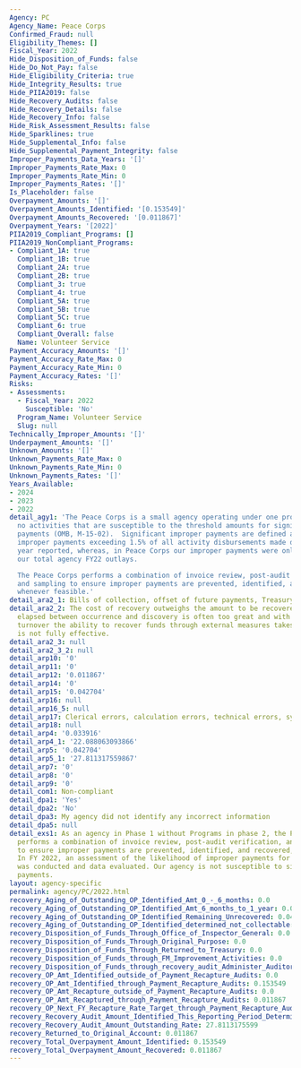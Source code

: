 ```yaml
---
Agency: PC
Agency_Name: Peace Corps
Confirmed_Fraud: null
Eligibility_Themes: []
Fiscal_Year: 2022
Hide_Disposition_of_Funds: false
Hide_Do_Not_Pay: false
Hide_Eligibility_Criteria: true
Hide_Integrity_Results: true
Hide_PIIA2019: false
Hide_Recovery_Audits: false
Hide_Recovery_Details: false
Hide_Recovery_Info: false
Hide_Risk_Assessment_Results: false
Hide_Sparklines: true
Hide_Supplemental_Info: false
Hide_Supplemental_Payment_Integrity: false
Improper_Payments_Data_Years: '[]'
Improper_Payments_Rate_Max: 0
Improper_Payments_Rate_Min: 0
Improper_Payments_Rates: '[]'
Is_Placeholder: false
Overpayment_Amounts: '[]'
Overpayment_Amounts_Identified: '[0.153549]'
Overpayment_Amounts_Recovered: '[0.011867]'
Overpayment_Years: '[2022]'
PIIA2019_Compliant_Programs: []
PIIA2019_NonCompliant_Programs:
- Compliant_1A: true
  Compliant_1B: true
  Compliant_2A: true
  Compliant_2B: true
  Compliant_3: true
  Compliant_4: true
  Compliant_5A: true
  Compliant_5B: true
  Compliant_5C: true
  Compliant_6: true
  Compliant_Overall: false
  Name: Volunteer Service
Payment_Accuracy_Amounts: '[]'
Payment_Accuracy_Rate_Max: 0
Payment_Accuracy_Rate_Min: 0
Payment_Accuracy_Rates: '[]'
Risks:
- Assessments:
  - Fiscal_Year: 2022
    Susceptible: 'No'
  Program_Name: Volunteer Service
  Slug: null
Technically_Improper_Amounts: '[]'
Underpayment_Amounts: '[]'
Unknown_Amounts: '[]'
Unknown_Payments_Rate_Max: 0
Unknown_Payments_Rate_Min: 0
Unknown_Payments_Rates: '[]'
Years_Available:
- 2024
- 2023
- 2022
detail_agy1: 'The Peace Corps is a small agency operating under one program, with
  no activities that are susceptible to the threshold amounts for significant improper
  payments (OMB, M-15-02).  Significant improper payments are defined as gross annual
  improper payments exceeding 1.5% of all activity disbursements made during the fiscal
  year reported, whereas, in Peace Corps our improper payments were only 0.04% of
  our total agency FY22 outlays.

  The Peace Corps performs a combination of invoice review, post-audit verification,
  and sampling to ensure improper payments are prevented, identified, and recovered
  whenever feasible.'
detail_ara2_1: Bills of collection, offset of future payments, Treasury CRS
detail_ara2_2: The cost of recovery outweighs the amount to be recovered. The time
  elapsed between occurrence and discovery is often too great and with high staff
  turnover the ability to recover funds through external measures takes longer and
  is not fully effective.
detail_ara2_3: null
detail_ara2_3_2: null
detail_arp10: '0'
detail_arp11: '0'
detail_arp12: '0.011867'
detail_arp14: '0'
detail_arp15: '0.042704'
detail_arp16: null
detail_arp16_5: null
detail_arp17: Clerical errors, calculation errors, technical errors, systems errors
detail_arp18: null
detail_arp4: '0.033916'
detail_arp4_1: '22.088063093866'
detail_arp5: '0.042704'
detail_arp5_1: '27.811317559867'
detail_arp7: '0'
detail_arp8: '0'
detail_arp9: '0'
detail_com1: Non-compliant
detail_dpa1: 'Yes'
detail_dpa2: 'No'
detail_dpa3: My agency did not identify any incorrect information
detail_dpa5: null
detail_exs1: As an agency in Phase 1 without Programs in phase 2, the Peace Corps
  performs a combination of invoice review, post-audit verification, and sampling
  to ensure improper payments are prevented, identified, and recovered, if feasible.
  In FY 2022, an assessment of the likelihood of improper payments for disbursements
  was conducted and data evaluated. Our agency is not susceptible to significant improper
  payments.
layout: agency-specific
permalink: agency/PC/2022.html
recovery_Aging_of_Outstanding_OP_Identified_Amt_0_-_6_months: 0.0
recovery_Aging_of_Outstanding_OP_Identified_Amt_6_months_to_1_year: 0.042704
recovery_Aging_of_Outstanding_OP_Identified_Remaining_Unrecovered: 0.042704
recovery_Aging_of_Outstanding_OP_Identified_determined_not_collectable: 0.033916
recovery_Disposition_of_Funds_Through_Office_of_Inspector_General: 0.0
recovery_Disposition_of_Funds_Through_Original_Purpose: 0.0
recovery_Disposition_of_Funds_Through_Returned_to_Treasury: 0.0
recovery_Disposition_of_Funds_through_FM_Improvement_Activities: 0.0
recovery_Disposition_of_Funds_through_recovery_audit_Administer_Auditor: 0.0
recovery_OP_Amt_Identified_outside_of_Payment_Recapture_Audits: 0.0
recovery_OP_Amt_Identified_through_Payment_Recapture_Audits: 0.153549
recovery_OP_Amt_Recapture_outside_of_Payment_Recapture_Audits: 0.0
recovery_OP_Amt_Recaptured_through_Payment_Recapture_Audits: 0.011867
recovery_OP_Next_FY_Recapture_Rate_Target_through_Payment_Recapture_Audit: 0.0
recovery_Recovery_Audit_Amount_Identified_This_Reporting_Period_Determined_Not_Collectable_Rate: 22.0880630939
recovery_Recovery_Audit_Amount_Outstanding_Rate: 27.8113175599
recovery_Returned_to_Original_Account: 0.011867
recovery_Total_Overpayment_Amount_Identified: 0.153549
recovery_Total_Overpayment_Amount_Recovered: 0.011867
---
```

